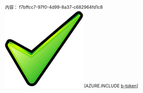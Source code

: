内容： f7bffcc7-97f0-4d99-8a37-c682964fd1c8![图像](485bc541-1429-4857-ae02-6433575a9f28.png)
[AZURE.INCLUDE [b-token](85525e87-6027-453c-adc2-10f65561bfbe.md)]
